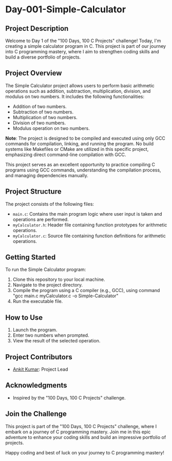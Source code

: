 # Day-001-Simple-Calculator

## Project Description

Welcome to Day 1 of the "100 Days, 100 C Projects" challenge! Today, I'm creating a simple calculator program in C. This project is part of our journey into C programming mastery, where I aim to strengthen coding skills and build a diverse portfolio of projects.

## Project Overview

The Simple Calculator project allows users to perform basic arithmetic operations such as addition, subtraction, multiplication, division, and modulus on two numbers. It includes the following functionalities:

- Addition of two numbers.
- Subtraction of two numbers.
- Multiplication of two numbers.
- Division of two numbers.
- Modulus operation on two numbers.

**Note**: The project is designed to be compiled and executed using only GCC commands for compilation, linking, and running the program. No build systems like Makefiles or CMake are utilized in this specific project, emphasizing direct command-line compilation with GCC.

This project serves as an excellent opportunity to practice compiling C programs using GCC commands, understanding the compilation process, and managing dependencies manually.

## Project Structure

The project consists of the following files:

- `main.c`: Contains the main program logic where user input is taken and operations are performed.
- `myCalculator.h`: Header file containing function prototypes for arithmetic operations.
- `myCalculator.c`: Source file containing function definitions for arithmetic operations.

## Getting Started

To run the Simple Calculator program:

1. Clone this repository to your local machine.
2. Navigate to the project directory.
3. Compile the program using a C compiler (e.g., GCC), using command "gcc main.c myCalculator.c -o Simple-Calculator"
4. Run the executable file.

## How to Use

1. Launch the program.
2. Enter two numbers when prompted.
3. View the result of the selected operation.

## Project Contributors

- [Ankit Kumar](https://www.linkedin.com/in/ankit-kumar-4585b5284/): Project Lead


## Acknowledgments

- Inspired by the "100 Days, 100 C Projects" challenge.

## Join the Challenge

This project is part of the "100 Days, 100 C Projects" challenge, where I embark on a journey of C programming mastery. Join me in this epic adventure to enhance your coding skills and build an impressive portfolio of projects.

Happy coding and best of luck on your journey to C programming mastery!
